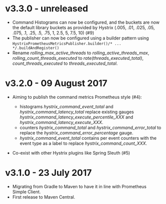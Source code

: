 # v3.3.0 - unreleased

* Command Histograms can now be configured, and the buckets are now the default library buckets as provided by Hystrix (.005, .01, .025, .05, .075, .1, .25, .5, .75, 1, 2.5, 5, 7.5, 10) (#9)
* The publisher can now be configured using a builder pattern using `HystrixPrometheusMetricsPublisher.builder()/* ... */.buildAndRegister()`
* Rename _rolling_max_active_threads_ to _rolling_active_threads_max_, _rolling_count_threads_executed_ to _rate(threads_executed_total)_, _count_threads_executed_ to _threads_executed_total_.

# v3.2.0 - 09 August 2017

* Aiming to publish the command metrics Prometheus style (#4):

    * histograms _hystrix_command_event_total_ and _hystrix_command_latency_total_ replace existing gauges _hystrix_command_latency_execute_percentile_XXX_ and _hystrix_command_latency_execute_XXX_. 
    * counters _hystrix_command_total_ and _hystrix_command_error_total_ to replace the _hystrix_command_error_percentage_ gauge.
    * _hystrix_command_event_total_ contains per event counters with the event type as a label to replace _hystrix_command_count_XXX_.

* Co-exist with other Hystrix plugins like Spring Sleuth (#5)

# v3.1.0 - 23 July 2017

* Migrating from Gradle to Maven to have it in line with Prometheus Simple Client. 
* First release to Maven Central.